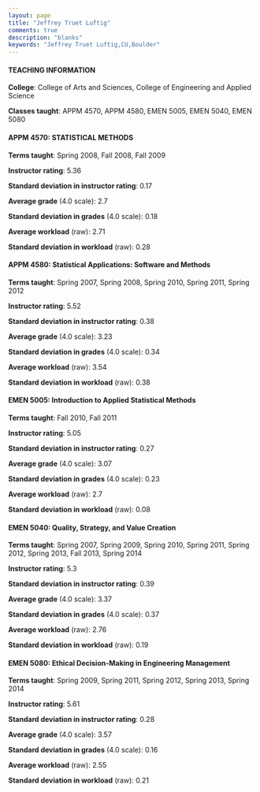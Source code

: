 ```yaml
---
layout: page
title: "Jeffrey Truet Luftig" 
comments: true
description: "blanks"
keywords: "Jeffrey Truet Luftig,CU,Boulder"
---
```

<head>
<script src="https://ajax.googleapis.com/ajax/libs/jquery/2.1.3/jquery.min.js"></script>
<script src="https://dl.dropboxusercontent.com/s/pc42nxpaw1ea4o9/highcharts.js?dl=0"></script>
<!-- <script src="../assets/js/highcharts.js"></script> -->
<style type="text/css">@font-face {
	font-family: "Bebas Neue";
	src: url(https://www.filehosting.org/file/details/544349/BebasNeue Regular.otf) format("opentype");
	}
	h1.Bebas { 
		font-family: "Bebas Neue", Verdana, Tahoma;
	}
</style>
</head>
	   
#### TEACHING INFORMATION

**College**: College of Arts and Sciences, College of Engineering and Applied Science

**Classes taught**: APPM 4570, APPM 4580, EMEN 5005, EMEN 5040, EMEN 5080

#### APPM 4570: STATISTICAL METHODS

**Terms taught**: Spring 2008, Fall 2008, Fall 2009

**Instructor rating**: 5.36

**Standard deviation in instructor rating**: 0.17

**Average grade** (4.0 scale): 2.7

**Standard deviation in grades** (4.0 scale): 0.18

**Average workload** (raw): 2.71

**Standard deviation in workload** (raw): 0.28

#### APPM 4580: Statistical Applications: Software and Methods

**Terms taught**: Spring 2007, Spring 2008, Spring 2010, Spring 2011, Spring 2012

**Instructor rating**: 5.52

**Standard deviation in instructor rating**: 0.38

**Average grade** (4.0 scale): 3.23

**Standard deviation in grades** (4.0 scale): 0.34

**Average workload** (raw): 3.54

**Standard deviation in workload** (raw): 0.38

#### EMEN 5005: Introduction to Applied Statistical Methods

**Terms taught**: Fall 2010, Fall 2011

**Instructor rating**: 5.05

**Standard deviation in instructor rating**: 0.27

**Average grade** (4.0 scale): 3.07

**Standard deviation in grades** (4.0 scale): 0.23

**Average workload** (raw): 2.7

**Standard deviation in workload** (raw): 0.08

#### EMEN 5040: Quality, Strategy, and Value Creation

**Terms taught**: Spring 2007, Spring 2009, Spring 2010, Spring 2011, Spring 2012, Spring 2013, Fall 2013, Spring 2014

**Instructor rating**: 5.3

**Standard deviation in instructor rating**: 0.39

**Average grade** (4.0 scale): 3.37

**Standard deviation in grades** (4.0 scale): 0.37

**Average workload** (raw): 2.76

**Standard deviation in workload** (raw): 0.19

#### EMEN 5080: Ethical Decision-Making in Engineering Management

**Terms taught**: Spring 2009, Spring 2011, Spring 2012, Spring 2013, Spring 2014

**Instructor rating**: 5.61

**Standard deviation in instructor rating**: 0.28

**Average grade** (4.0 scale): 3.57

**Standard deviation in grades** (4.0 scale): 0.16

**Average workload** (raw): 2.55

**Standard deviation in workload** (raw): 0.21


